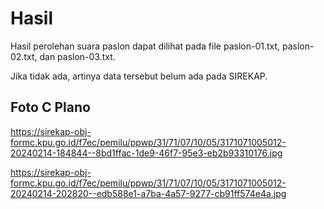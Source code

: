 # Hasil

Hasil perolehan suara paslon dapat dilihat pada file paslon-01.txt, paslon-02.txt, dan paslon-03.txt.

Jika tidak ada, artinya data tersebut belum ada pada SIREKAP.

## Foto C Plano

https://sirekap-obj-formc.kpu.go.id/f7ec/pemilu/ppwp/31/71/07/10/05/3171071005012-20240214-184844--8bd1ffac-1de9-46f7-95e3-eb2b93310176.jpg

https://sirekap-obj-formc.kpu.go.id/f7ec/pemilu/ppwp/31/71/07/10/05/3171071005012-20240214-202820--edb588e1-a7ba-4a57-9277-cb91ff574e4a.jpg
